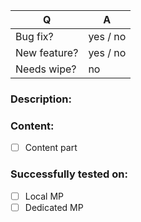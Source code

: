 | Q | A |
| --- | --- |
| Bug fix? | yes / no |
| New feature? | yes / no <!-- don't forget to update CHANGELOG.md file --> |
| Needs wipe? | no <!-- set to yes if save needs to be wiped to use new feature --> |

### Description:

<!--
Write short description about this pull request
by replacing this comment block
-->

### Content:
- [ ] Content part

<!--
Add things which are part of this pull request as checkboxes
to show if it's already finished and already part of the pull request.
-->

### Successfully tested on:
- [ ] Local MP
- [ ] Dedicated MP

<!--
As soon as you've tested your feature on the listed environment you can check the checkbox.
It has to work without any issues and errors in your own tests.
-->
